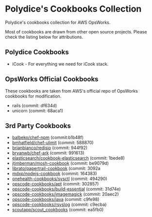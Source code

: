 Polydice's Cookbooks Collection
=========

Polydice's cookbooks collection for AWS OpsWorks.

Most of cookbooks are drawn from other open source projects. Please check the listing below for attributions.

## Polydice Cookbooks

* iCook - For everything we need for iCook stack.

## OpsWorks Official Cookbooks

These cookbooks are taken from AWS's official repo of OpsWorks cookbooks for modification.

* rails (commit: df634d)
* unicorn (commit: 68aca1)

## 3rd Party Cookbooks

* [balbeko/chef-npm](https://github.com/balbeko/chef-npm) (commit:b1b48f)
* [bmhatfield/chef-ulimit](https://github.com/bmhatfield/chef-ulimit) (commit: 588870)
* [brianbianco/redisio](https://github.com/brianbianco/redisio) (commit: 944f92)
* [bryanwb/chef-ark](https://github.com/bryanwb/chef-ark) (commit: 991613)
* [elasticsearch/cookbook-elasticsearch](https://github.com/elasticsearch/cookbook-elasticsearch) (commit: 1bede8)
* [jtimberman/mosh-cookbook](https://github.com/jtimberman/mosh-cookbook) (commit: be9079d)
* [librato/papertrail-cookbook](https://github.com/librato/papertrail-cookbook) (commit: 3092a
* [mdxp/nodejs-cookbook](https://github.com/mdxp/nodejs-cookbook) (commit: 164383)
* [onehealth-cookbooks/sysctl](https://github.com/onehealth-cookbooks/sysctl) (commit: 494290)
* [opscode-cookbooks/apt](https://github.com/opscode-cookbooks/apt) (commit: 302857)
* [opscode-cookbooks/build-essential](https://github.com/opscode-cookbooks/build-essential) (commit: 31d74e)
* [opscode-cookbooks/imagemagick](https://github.com/opscode-cookbooks/imagemagick) (commit: 20aec2)
* [opscode-cookbooks/java](https://github.com/opscode-cookbooks/java) (commit: c9fe98)
* [opscode-cookbooks/rsyslog](https://github.com/opscode-cookbooks/rsyslog) (commit: c9ecba)
* [scoutapp/scout_cookbooks](https://github.com/scoutapp/scout_cookbooks) (commit: ea5fb0)
